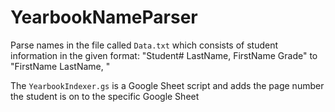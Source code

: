 # YearbookNameParser
Parse names in the file called `Data.txt` which consists of student information in the given format: "Student# LastName, FirstName Grade" to "FirstName LastName, "

The `YearbookIndexer.gs` is a Google Sheet script and adds the page number the student is on to the specific Google Sheet
